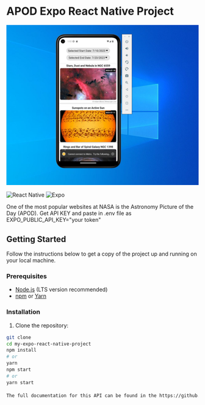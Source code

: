 # APOD Expo React Native Project

![alt android](assets/react-native-android.jpg)

![React Native](https://img.shields.io/badge/React%20Native-0.72.0-blue)
![Expo](https://img.shields.io/badge/Expo-49.0.0-lightgrey)

One of the most popular websites at NASA is the Astronomy Picture of the Day (APOD).
Get API KEY and paste in .env file as EXPO_PUBLIC_API_KEY="your token"

## Getting Started

Follow the instructions below to get a copy of the project up and running on your local machine.

### Prerequisites

- [Node.js](https://nodejs.org) (LTS version recommended)
- [npm](https://www.npmjs.com) or [Yarn](https://yarnpkg.com)

### Installation

1. Clone the repository:

```bash
git clone 
cd my-expo-react-native-project
npm install
# or
yarn
npm start
# or
yarn start

The full documentation for this API can be found in the https://github.com/nasa/apod-api
